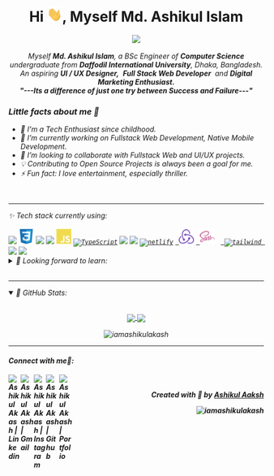 <h1 align="center">Hi <img src="https://raw.githubusercontent.com/ABSphreak/ABSphreak/master/gifs/Hi.gif" width="30px">, Myself Md. Ashikul Islam</h1>
<p align="center">
  <a href="https://github.com/Ratheshan03/readme-typing-svg"><img src="https://readme-typing-svg.herokuapp.com?lines=Full+Stack+Web+Developer;UI+/+UX+Designer;Graphics+Designer;Aspiring+Learner&center=true&width=500&height=50"></a>
</p>

<p align="center">
  <em>
    Myself <b>Md. Ashikul Islam</b>, a BSc Engineer of <b>Computer Science</b> undergraduate from <b> Daffodil International University</b>, Dhaka, Bangladesh.
    An aspiring <b>UI / UX Designer,</b>&nbsp; <b>Full Stack Web Developer</b>&nbsp; and <b> Digital Marketing Enthusiast.</b> 
  <br>
  <b><i>"---Its a difference of just one try between Success and Failure---"</i></b>
</p>

<h3>Little facts about me 🧑</h3>

- 🧞 I'm a Tech Enthusiast since childhood.
- 🔭 I’m currently working on Fullstack Web Development, Native Mobile Development.
- 👯 I’m looking to collaborate with Fullstack Web and UI/UX projects.
- 💡 Contributing to Open Source Projects is always been a goal for me.
- ⚡ Fun fact: I love entertainment, especially thriller.
<br>

---

<summary>
  ✨ Tech stack currently using:
</summary>
   <br>
<code><a href="https://www.w3schools.com/html/" target="_blank"><img height="30" src="https://www.vectorlogo.zone/logos/w3_html5/w3_html5-icon.svg"></a></code>
<code><a href="https://www.w3schools.com/css/" target="_blank"><img height="30" src="https://raw.githubusercontent.com/devicons/devicon/master/icons/css3/css3-original.svg"></a></code>
<code><a href="https://www.w3schools.com/php/" target="_blank"><img height="30" src="https://www.vectorlogo.zone/logos/php/php-icon.svg"></a></code>
<code><a href="https://getbootstrap.com/" target="_blank"><img height="30" src="https://upload.wikimedia.org/wikipedia/commons/thumb/b/b2/Bootstrap_logo.svg/512px-Bootstrap_logo.svg.png?20210507000024"></a></code>
<code><a href="https://www.javascript.com/" target="_blank"><img height="30" src="https://raw.githubusercontent.com/devicons/devicon/master/icons/javascript/javascript-plain.svg"></a></code>
<code><a href="https://www.typescriptlang.org/" target="_blank"><img height="30" src="https://www.vectorlogo.zone/logos/typescriptlang/typescriptlang-icon.svg" alt="TypeScript"></a></code>
<code><a href="https://reactjs.org/" target="_blank"><img height="30" src="https://www.vectorlogo.zone/logos/reactjs/reactjs-icon.svg"></a></code>
<code><a href="https://nextjs.org/" target="_blank"><img height="30" src="https://upload.wikimedia.org/wikipedia/commons/thumb/1/10/Cib-next-js_%28CoreUI_Icons_v1.0.0%29.svg/120px-Cib-next-js_%28CoreUI_Icons_v1.0.0%29.svg.png"></a></code>
<code><a href="https://www.netlify.com/" target="_blank"><img src="https://www.vectorlogo.zone/logos/netlify/netlify-icon.svg" alt="netlify"  height="30"></a></code>
<code><a href="https://redux.js.org" target="_blank"> <img src="https://raw.githubusercontent.com/devicons/devicon/master/icons/redux/redux-original.svg" alt="redux" height="30"></a></code>
<code><a href="https://sass-lang.com" target="_blank"> <img src="https://raw.githubusercontent.com/devicons/devicon/master/icons/sass/sass-original.svg" alt="sass"  height="30"></a></code>
 <code> <a href="https://tailwindcss.com/" target="_blank"> <img src="https://www.vectorlogo.zone/logos/tailwindcss/tailwindcss-icon.svg" alt="tailwind" height="30"/> </a> </code>
<code><a href="https://nodejs.org/en/" target="_blank"><img height="30" src="https://www.vectorlogo.zone/logos/nodejs/nodejs-icon.svg"></a></code>
<code><a href="https://git-scm.com/" target="_blank"><img height="30" src="https://www.vectorlogo.zone/logos/git-scm/git-scm-icon.svg"></a></code>
<br>

<details>
<summary>
  🌱 Looking forward to learn:
</summary>
   <br>
<a href="https://flutter.dev/" target="_blank"><img height="30" src="https://www.vectorlogo.zone/logos/flutterio/flutterio-icon.svg"></a>
<code><a href="https://cloud.google.com/" target="_blank"><img height="30" src="https://www.vectorlogo.zone/logos/google_cloud/google_cloud-icon.svg"></a></code>
<code><a href="https://analytics.google.com/" target="_blank"><img height="30" src="https://www.vectorlogo.zone/logos/google_analytics/google_analytics-icon.svg"></a></code>
<code><a href="https://www.tensorflow.org/" target="_blank"><img height="30" src="https://www.vectorlogo.zone/logos/tensorflow/tensorflow-icon.svg"></a></code>
<code><a href="https://reactnative.dev/" target="_blank"><img height="30" src="https://www.vectorlogo.zone/logos/reactjs/reactjs-icon.svg"></a></code>
<code><a href="https://aws.amazon.com/" target="_blank"><img height="30" src="https://www.vectorlogo.zone/logos/amazon_aws/amazon_aws-icon.svg"></a></code>
</details>
<br>

---

<details open="">
<summary>
 📔 GitHub Stats:
</summary>
<br>
<p align="center">
  <a href="https://github.com/iamashikulakash">
    <img align="center"  height="175px" src="https://github-readme-stats.vercel.app/api?username=iamashikulakash&show_icons=true&hide_border=true&title_color=94b4a4&amp&icon_color=FFFFFF&amp&text_color=FFFFFF&amp&bg_color=000000&count_private=true&include_all_commits=true"/>
  </a>
  <a href="https://github.com/iamashikulakash">
    <img align="center" height="175px"  src="https://github-readme-stats.vercel.app/api/top-langs/?username=iamashikulakash&text_color=FFFFFF&bg_color=000000&title_color=94b4a4&langs_count=15&layout=compact&hide_border=true" />
  </a>
</p>
  <p align="center"><img align="center" src="https://github-readme-streak-stats.herokuapp.com/?user=iamashikulakash&text_color=FFFFFF&bg_color=000000&title_color=94b4a4&langs_count=15&layout=compact&hide_border=true" alt="iamashikulakash" /></p>
</details>

---

<h4> Connect with me🤝: <h4>
  </hr>
  <a href="https://www.linkedin.com/in/iamashikulakash/" target="blank">
   <img align="left" alt=" Ashikul Akash | Linkedin" width="24px" src="https://www.vectorlogo.zone/logos/linkedin/linkedin-icon.svg" />
  </a>
  <a href="mailto:meashikul@hotmail.com" target="blank">
    <img align="left" alt="Ashikul Akash | Gmail" width="26px" src="https://www.vectorlogo.zone/logos/gmail/gmail-icon.svg" />
  </a>
  <a href="https://www.instagram.com/meashikulakash/" target="blank">
    <img align="left" alt="Ashikul Akash | Instagram" width="24px" src="https://www.vectorlogo.zone/logos/instagram/instagram-icon.svg" />
  </a>
   <a href="https://github.com/iamashikulakash" target="blank">
    <img align="left" alt="Ashikul Akash | Github" width="26px" src="https://www.vectorlogo.zone/logos/github/github-tile.svg" />
  </a>
  <a href="https://www.ashikulakash.xyz/" target="blank">
    <img align="left" alt="Ashikul Akash | Portfolio" width="26px" src="https://www.svgrepo.com/show/474386/internet.svg" />
  </a>
  <br>
  
<p align="right" > Created with 🧡 by <a href="https://github.com/iamashikulakash">Ashikul Aaksh</a></p>
<p align="right" > <img src="https://komarev.com/ghpvc/?username=iamashikulakash&label=Profile%20views&color=0e75b6&style=flat" alt="iamashikulakash" /> </p>
